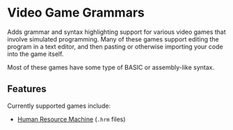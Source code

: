 # Video Game Grammars

Adds grammar and syntax highlighting support for various video games that involve simulated programming. Many of these games support editing the program in 
a text editor, and then pasting or otherwise importing your code into the game itself.

Most of these games have some type of BASIC or assembly-like syntax.

## Features

Currently supported games include:
- [Human Resource Machine](https://tomorrowcorporation.com/humanresourcemachine) (`.hrm` files)
